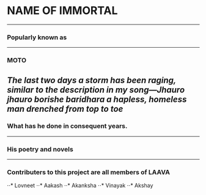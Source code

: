 # NAME OF IMMORTAL
---
### Popularly known as
---
### MOTO
*The last two days a storm has been raging, similar to the description in my song—Jhauro jhauro borishe baridhara a hapless, homeless man drenched from top to toe*
---
### What has he done in consequent years.
---
### His poetry and novels
---
### Contributers to this project are all members of LAAVA
⋅⋅* Lovneet
⋅⋅* Aakash
⋅⋅* Akanksha
⋅⋅* Vinayak
⋅⋅* Akshay
